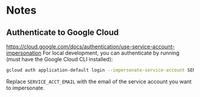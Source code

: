 # Notes

## Authenticate to Google Cloud
https://cloud.google.com/docs/authentication/use-service-account-impersonation
For local development, you can authenticate by running (must have the Google Cloud CLI installed):
```bash
gcloud auth application-default login --impersonate-service-account SERVICE_ACCT_EMAIL
```
Replace `SERVICE_ACCT_EMAIL` with the email of the service account you want to impersonate.

